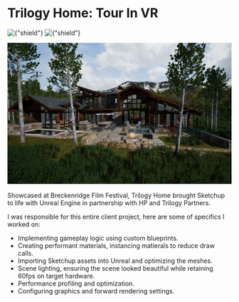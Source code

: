 # Trilogy Home: Tour In VR
![{"shield"}](https://img.shields.io/badge/Engine-Unreal-red.svg)
![{"shield"}](https://img.shields.io/badge/Platform-HTC%20Vive-blue.svg)

![{"square-framed"}](/img/project/trilogyhome.png)

Showcased at Breckenridge Film Festival, Trilogy Home brought Sketchup to life with Unreal Engine in partnership with HP and Trilogy Partners.

I was responsible for this entire client project, here are some of specifics I worked on:
- Implementing gameplay logic using custom blueprints.
- Creating performant materials, instancing matierals to reduce draw calls.
- Importing Sketchup assets into Unreal and optimizing the meshes.
- Scene lighting, ensuring the scene looked beautiful while retaining 60fps on target hardware.
- Performance profiling and optimization.
- Configuring graphics and forward rendering settings.
